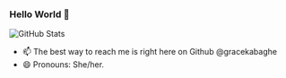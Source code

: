 ### Hello World 👋


![GitHub Stats](https://github-readme-stats.vercel.app/api?username=gracekabaghe&theme=radical)
- 📫 The best way to reach me is right here on Github @gracekabaghe
- 😄 Pronouns: She/her.
